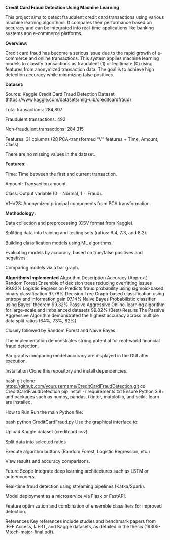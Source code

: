 **Credit Card Fraud Detection Using Machine Learning**

   This project aims to detect fraudulent credit card transactions using various machine learning algorithms. It compares their performance based on accuracy and can be integrated into real-time applications like banking systems and e-commerce platforms.

**Overview:**

  Credit card fraud has become a serious issue due to the rapid growth of e-commerce and online transactions.
  This system applies machine learning models to classify transactions as fraudulent (1) or legitimate (0) using features from anonymized transaction data.
  The goal is to achieve high detection accuracy while minimizing false positives.

**Dataset:**

Source: Kaggle Credit Card Fraud Detection Dataset (https://www.kaggle.com/datasets/mlg-ulb/creditcardfraud)

Total transactions: 284,807

Fraudulent transactions: 492

Non-fraudulent transactions: 284,315

Features: 31 columns (28 PCA-transformed “V” features + Time, Amount, Class)

 There are no missing values in the dataset.

**Features:**

Time: Time between the first and current transaction.

Amount: Transaction amount.

Class: Output variable (0 = Normal, 1 = Fraud).

V1–V28: Anonymized principal components from PCA transformation.

**Methodology:**

Data collection and preprocessing (CSV format from Kaggle).

Splitting data into training and testing sets (ratios: 6:4, 7:3, and 8:2).

Building classification models using ML algorithms.

Evaluating models by accuracy, based on true/false positives and negatives.

Comparing models via a bar graph.

**Algorithms Implemented**
Algorithm	Description	Accuracy (Approx.)
Random Forest	Ensemble of decision trees reducing overfitting issues	99.82%
Logistic Regression	Predicts fraud probability using sigmoid-based binary classification	97.78%
Decision Tree	Graph-based classification using entropy and information gain	97.14%
Naive Bayes	Probabilistic classifier using Bayes’ theorem	99.32%
Passive Aggressive	Online-learning algorithm for large-scale and imbalanced datasets	99.82% (Best)
Results
The Passive Aggressive Algorithm demonstrated the highest accuracy across multiple data split ratios (64%, 73%, 82%).

Closely followed by Random Forest and Naive Bayes.

The implementation demonstrates strong potential for real-world financial fraud detection.

Bar graphs comparing model accuracy are displayed in the GUI after execution.

Installation
Clone this repository and install dependencies.

bash
git clone https://github.com/yourusername/CreditCardFraudDetection.git
cd CreditCardFraudDetection
pip install -r requirements.txt
Ensure Python 3.8+ and packages such as numpy, pandas, tkinter, matplotlib, and scikit-learn are installed.

How to Run
Run the main Python file:

bash
python CreditCardFraud.py
Use the graphical interface to:

Upload Kaggle dataset (creditcard.csv)

Split data into selected ratios

Execute algorithm buttons (Random Forest, Logistic Regression, etc.)

View results and accuracy comparisons.

Future Scope
Integrate deep learning architectures such as LSTM or autoencoders.

Real-time fraud detection using streaming pipelines (Kafka/Spark).

Model deployment as a microservice via Flask or FastAPI.

Feature optimization and combination of ensemble classifiers for improved detection.

References
Key references include studies and benchmark papers from IEEE Access, IJERT, and Kaggle datasets, as detailed in the thesis (19305-Mtech-major-final.pdf).
